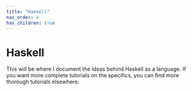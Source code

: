 ```yaml
---
title: "Haskell"
nav_order: 4
has_children: true
---
```

# Haskell

This will be where I document the ideas behind Haskell as a language.
If you want more complete tutorials on the specifics, you can find more thorough tutorials elsewhere.
